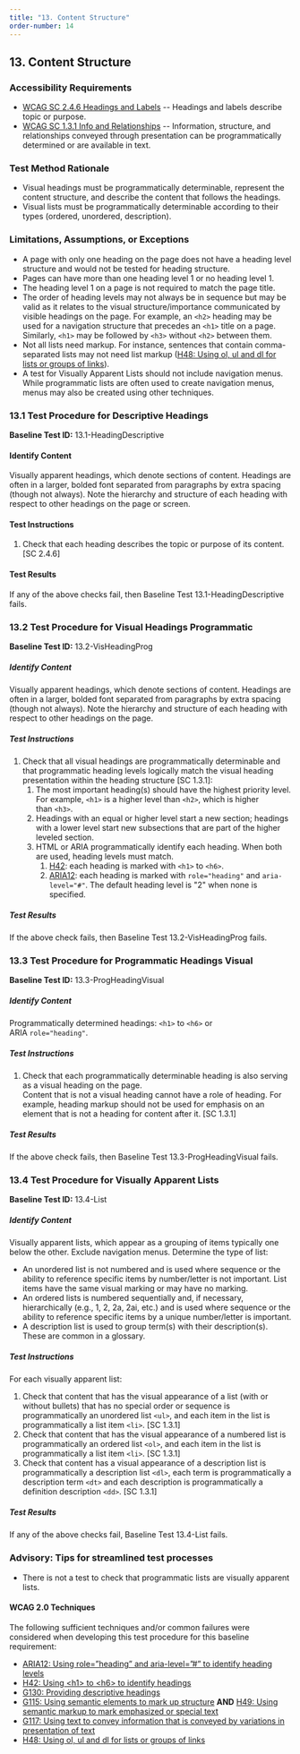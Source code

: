 ```yaml
---
title: "13. Content Structure"
order-number: 14
---
```

## 13. Content Structure

### Accessibility Requirements

-   [WCAG SC 2.4.6 Headings and Labels](http://www.w3.org/TR/UNDERSTANDING-WCAG20/navigation-mechanisms-descriptive.html) -- Headings and labels describe topic or purpose.
-   [WCAG SC 1.3.1 Info and Relationships](http://www.w3.org/TR/UNDERSTANDING-WCAG20/content-structure-separation-programmatic.html) -- Information, structure, and relationships conveyed through presentation can be programmatically determined or are available in text.

### Test Method Rationale

-   Visual headings must be programmatically determinable, represent the content structure, and describe the content that follows the headings.
-   Visual lists must be programmatically determinable according to their types (ordered, unordered, description).

### Limitations, Assumptions, or Exceptions

-   A page with only one heading on the page does not have a heading level structure and would not be tested for heading structure.
-   Pages can have more than one heading level 1 or no heading level 1.
-   The heading level 1 on a page is not required to match the page title.
-   The order of heading levels may not always be in sequence but may be valid as it relates to the visual structure/importance communicated by visible headings on the page. For example, an `<h2>` heading may be used for a navigation structure that precedes an `<h1>` title on a page. Similarly, `<h1>` may be followed by `<h3>` without `<h2>` between them. 
-   Not all lists need markup. For instance, sentences that contain comma-separated lists may not need list markup ([H48: Using ol, ul and dl for lists or groups of links](http://www.w3.org/TR/2016/NOTE-WCAG20-TECHS-20161007/H48)).
-   A test for Visually Apparent Lists should not include navigation menus. While programmatic lists are often used to create navigation menus, menus may also be created using other techniques. 

### 13.1 Test Procedure for Descriptive Headings

**Baseline Test ID:** 13.1-HeadingDescriptive
#### Identify Content
<p id="1IC">Visually apparent headings, which denote sections of content. Headings are often in a larger, bolded font separated from paragraphs by extra spacing (though not always). Note the hierarchy and structure of each heading with respect to other headings on the page or screen.</p>

#### Test Instructions
<ol id="1TI">
    <li id="1TI-1">Check that each heading describes the topic or purpose of its content. [SC 2.4.6]</li>
</ol>

#### Test Results
<p id="1TR">If any of the above checks fail, then Baseline Test 13.1-HeadingDescriptive fails.</p>

### 13.2 Test Procedure for Visual Headings Programmatic   

**Baseline Test ID:** 13.2-VisHeadingProg
##### Identify Content
<p id="2IC">Visually apparent headings, which denote sections of content. Headings are often in a larger, bolded font separated from paragraphs by extra spacing (though not always). Note the hierarchy and structure of each heading with respect to other headings on the page.</p>

##### Test Instructions
<ol id="2TI">
    <li id="2TI-1">Check that all visual headings are programmatically determinable and that programmatic heading levels logically match the visual heading presentation within the heading structure [SC 1.3.1]:
        <ol>
            <li id="2TI-1a">The most important heading(s) should have the highest priority level. For example, <code>&lt;h1&gt;</code> is a higher level than <code>&lt;h2&gt;</code>, which is higher than <code>&lt;h3&gt;</code>.</li>
            <li id="2TI-1b">Headings with an equal or higher level start a new section; headings with a lower level start new subsections that are part of the higher leveled section.</li>
            <li id="2TI-1c">HTML or ARIA programmatically identify each heading. When both are used, heading levels must match.
            <ol>
                <li><a href="https://www.w3.org/TR/WCAG20-TECHS/H42.html" target="_blank" rel="noopener">H42</a>: each heading is marked with <code>&lt;h1&gt;</code> to <code>&lt;h6&gt;</code>.</li>
                <li><a href="https://www.w3.org/TR/WCAG20-TECHS/ARIA12.html" target="_blank" rel="noopener">ARIA12</a>: each heading is marked with <code>role="heading"</code> and <code>aria-level="#"</code>. The default heading level is "2" when none is specified.</li>
            </ol></li>
        </ol></li>
</ol>

##### Test Results
<p id="2TR">If the above check fails, then Baseline Test 13.2-VisHeadingProg fails.</p>

### 13.3 Test Procedure for Programmatic Headings Visual

**Baseline Test ID:** 13.3-ProgHeadingVisual
##### Identify Content
<p id="3IC">Programmatically determined headings: <code>&lt;h1&gt;</code> to <code>&lt;h6&gt;</code> or ARIA <code>role="heading"</code>.</p>

##### Test Instructions
<ol id="3TI">
    <li id="3TI-1">Check that each programmatically determinable heading is also serving as a visual heading on the page. <br>
    Content that is not a visual heading cannot have a role of heading. For example, heading markup should not be used for emphasis on an element that is not a heading for content after it. [SC 1.3.1]</li>
</ol>

##### Test Results
<p id="3TR">If the above check fails, then Baseline Test 13.3-ProgHeadingVisual fails.</p>

### 13.4 Test Procedure for Visually Apparent Lists

**Baseline Test ID:** 13.4-List
##### Identify Content
<p id="4IC">Visually apparent lists, which appear as a grouping of items typically one below the other. Exclude navigation menus. Determine the type of list: 
    <ul>
        <li>An unordered list is not numbered and is used where sequence or the ability to reference specific items by number/letter is not important. List items have the same visual marking or may have no marking. </li>
        <li>An ordered lists is numbered sequentially and, if necessary, hierarchically (e.g., 1, 2, 2a, 2ai, etc.) and is used where sequence or the ability to reference specific items by a unique number/letter is important.</li>
        <li>A description list is used to group term(s) with their description(s). These are common in a glossary.</li>
    </ul>
</p>

##### Test Instructions
For each visually apparent list:
<ol id="4TI">
    <li id="4TI-1">Check that content that has the visual appearance of a list (with or without bullets) that has no special order or sequence is programmatically an unordered list <code>&lt;ul&gt;</code>, and each item in the list is programmatically a list item <code>&lt;li&gt;</code>. [SC 1.3.1]</li>
    <li id="4TI-2">Check that content that has the visual appearance of a numbered list is programmatically an ordered list <code>&lt;ol&gt;</code>, and each item in the list is programmatically a list item <code>&lt;li&gt;</code>. [SC 1.3.1]</li>
    <li id="4TI-3">Check that content has a visual appearance of a description list is programmatically a description list <code>&lt;dl&gt;</code>, each term is programmatically a description term <code>&lt;dt&gt;</code> and each description is programmatically a definition description <code>&lt;dd&gt;</code>. [SC 1.3.1]</li>
</ol>

##### Test Results
<p id="4TR">If any of the above checks fail, Baseline Test 13.4-List fails.</p>

### Advisory: Tips for streamlined test processes
- There is not a test to check that programmatic lists are visually apparent lists. 

#### WCAG 2.0 Techniques
The following sufficient techniques and/or common failures were considered when developing this test procedure for this baseline requirement:
-   [ARIA12: Using role=”heading” and aria-level=”\#” to identify heading levels](https://www.w3.org/TR/WCAG20-TECHS/ARIA12.html)
-   [H42: Using &lt;h1&gt; to &lt;h6&gt; to identify headings](https://www.w3.org/TR/WCAG20-TECHS/H42.html)
-   [G130: Providing descriptive headings](https://www.w3.org/TR/WCAG20-TECHS/G130.html)
-   [G115: Using semantic elements to mark up structure](http://www.w3.org/TR/WCAG20-TECHS/G115.html) **AND** [H49: Using semantic markup to mark emphasized or special text](http://www.w3.org/TR/WCAG20-TECHS/H49.html)
-   [G117: Using text to convey information that is conveyed by variations in presentation of text](http://www.w3.org/TR/WCAG20-TECHS/G117.html)
-   [H48: Using ol, ul and dl for lists or groups of links](http://www.w3.org/TR/2016/NOTE-WCAG20-TECHS-20161007/H48)
